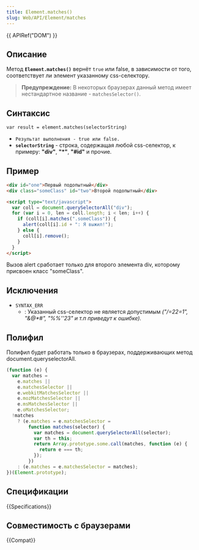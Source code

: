 ```yaml
---
title: Element.matches()
slug: Web/API/Element/matches
---
```


{{ APIRef("DOM") }}

## Описание

Метод **`Element.matches()`** вернёт `true` или false, в зависимости от того, соответствует ли элемент указанному css-селектору.

> **Предупреждение:** В некоторых браузерах данный метод имеет нестандартное название - `matchesSelector()`.

## Синтаксис

```
var result = element.matches(selectorString)
```

- `Результат выполнения - true или false.`
- **`selectorString`** - строка, содержащая любой css-селектор, к примеру: **"div"**, **"\*"**, **"#id"** и прочие.

## Пример

```html
<div id="one">Первый подопытный</div>
<div class="someClass" id="two">Второй подопытный</div>

<script type="text/javascript">
  var coll = document.querySelectorAll("div");
  for (var i = 0, len = coll.length; i < len; i++) {
    if (coll[i].matches(".someClass")) {
      alert(coll[i].id + ": Я выжил!");
    } else {
      coll[i].remove();
    }
  }
</script>
```

Вызов alert сработает только для второго элемента div, которому присвоен класс "someClass".

## Исключения

- `SYNTAX_ERR`
  - : Указанный css-селектор не является допустимым _("/=22=1", "&@\*#", "%%''23" и т.п приведут к ошибке)._

## Полифил

Полифил будет работать только в браузерах, поддерживающих метод document.queryselectorAll.

```js
(function (e) {
  var matches =
    e.matches ||
    e.matchesSelector ||
    e.webkitMatchesSelector ||
    e.mozMatchesSelector ||
    e.msMatchesSelector ||
    e.oMatchesSelector;
  !matches
    ? (e.matches = e.matchesSelector =
        function matches(selector) {
          var matches = document.querySelectorAll(selector);
          var th = this;
          return Array.prototype.some.call(matches, function (e) {
            return e === th;
          });
        })
    : (e.matches = e.matchesSelector = matches);
})(Element.prototype);
```

## Спецификации

{{Specifications}}

## Совместимость с браузерами

{{Compat}}
